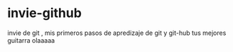 # invie-github
invie de git , mis primeros pasos de apredizaje de git y git-hub tus mejores guitarra
olaaaaa
